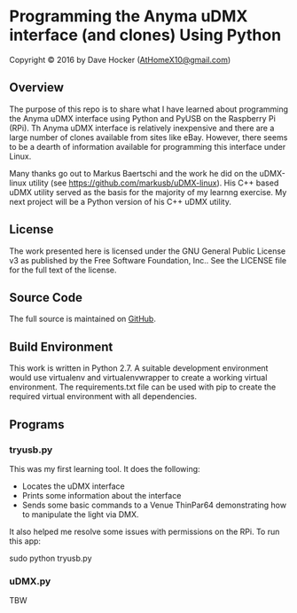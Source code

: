 # Programming the Anyma uDMX interface (and clones) Using Python
Copyright © 2016 by Dave Hocker (AtHomeX10@gmail.com)

## Overview

The purpose of this repo is to share what I have learned about programming the
Anyma uDMX interface using Python and PyUSB on the Raspberry Pi (RPi). Th Anyma uDMX
interface is relatively inexpensive and there are a large number of clones available 
from sites like eBay. However, there seems to be a dearth of information available for
programming this interface under Linux.

Many thanks go out to Markus Baertschi and the work he did on the uDMX-linux utility
(see https://github.com/markusb/uDMX-linux). His C++ based uDMX utility served as the basis
for the majority of my learnng exercise. 
My next project will be a Python version of his C++ uDMX utility.

## License

The work presented here is licensed under the GNU General Public License v3 as published by the 
Free Software Foundation, Inc.. See the LICENSE file for the full text of the license.

## Source Code

The full source is maintained on [GitHub](https://www.github.com/dhocker/uDMX-pyusb).

## Build Environment

This work is written in Python 2.7.
A suitable development environment would use virtualenv and virtualenvwrapper to create a working virtual environment.
The requirements.txt file can be used with pip to create the required virtual environment with all dependencies.

## Programs

### tryusb.py
This was my first learning tool. It does the following:

  * Locates the uDMX interface
  * Prints some information about the interface
  * Sends some basic commands to a Venue ThinPar64 demonstrating how to manipulate the light via DMX.

It also helped me resolve some issues with permissions on the RPi. To run this app:

sudo python tryusb.py

### uDMX.py
TBW
